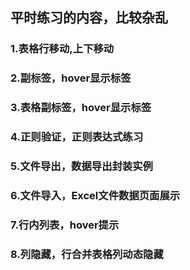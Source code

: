 ## 平时练习的内容，比较杂乱

### 1.表格行移动,<tr>上下移动
### 2.副标签，hover显示标签
### 3.表格副标签，<td>hover显示标签
### 4.正则验证，正则表达式练习
### 5.文件导出，数据导出封装实例
### 6.文件导入，Excel文件数据页面展示
### 7.行内列表，hover提示
### 8.列隐藏，行合并表格列动态隐藏


